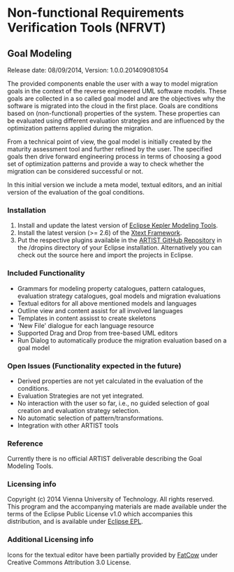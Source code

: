 # Non-functional Requirements Verification Tools (NFRVT)

## Goal Modeling
Release date: 08/09/2014, Version: 1.0.0.201409081054

The provided components enable the user with a way to model migration goals in the context of the reverse engineered UML software models. 
These goals are collected in a so called goal model and are the objectives why the software is migrated into the cloud in the first place.
Goals are conditions based on (non-functional) properties of the system. 
These properties can be evaluated using different evaluation strategies and are influenced by the optimization patterns applied during the migration.

From a technical point of view, the goal model is initially created by the maturity assessment tool and further refined by the user. 
The specified goals then drive forward engineering process in terms of choosing a good set of optimization patterns and provide a way to check whether the migration can be considered successful or not.

In this initial version we include a meta model, textual editors, and an initial version of the evaluation of the goal conditions.

### Installation
  1. Install and update the latest version of [Eclipse Kepler Modeling Tools](http://www.eclipse.org/downloads/packages/eclipse-modeling-tools/keplersr2).
  2. Install the latest version (>= 2.6) of the [Xtext Framework](http://www.eclipse.org/Xtext/).
  3. Put the respective plugins available in the [ARTIST GitHub Repository](https://github.com/artist-project/ARTIST/tree/master/binary/NFRVT) in the /dropins directory of your Eclipse installation. Alternatively you can check out the source here and import the projects in Eclipse.

### Included Functionality  
  * Grammars for modeling property catalogues, pattern catalogues, evaluation strategy catalogues, goal models and migration evaluations
  * Textual editors for all above mentioned models and languages
  * Outline view and content assist for all involved languages
  * Templates in content assisst to create skeletons
  * 'New File' dialogue for each language resource
  * Supported Drag and Drop from tree-based UML editors
  * Run Dialog to automatically produce the migration evaluation based on a goal model
  
### Open Issues (Functionality expected in the future)
  * Derived properties are not yet calculated in the evaluation of the conditions.
  * Evaluation Strategies are not yet integrated.
  * No interaction with the user so far, i.e., no guided selection of goal creation and evaluation strategy selection.
  * No automatic selection of pattern/transformations.
  * Integration with other ARTIST tools

### Reference
Currently there is no official ARTIST deliverable describing the Goal Modeling Tools.
  
### Licensing info
Copyright (c) 2014 Vienna University of Technology. All rights reserved. This program and the accompanying materials
are made available under the terms of the Eclipse Public License v1.0 which accompanies this distribution, and is available under [Eclipse EPL](http://www.eclipse.org/legal/epl-v10.html).
  
### Additional Licensing info
Icons for the textual editor have been partially provided by [FatCow](http://www.fatcow.com/free-icons) under Creative Commons Attribution 3.0 License.